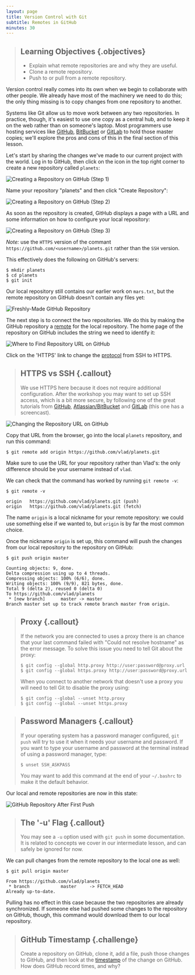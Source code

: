 ```yaml
---
layout: page
title: Version Control with Git
subtitle: Remotes in GitHub
minutes: 30
---
```

> ## Learning Objectives {.objectives}
>
> *   Explain what remote repositories are and why they are useful.
> *   Clone a remote repository.
> *   Push to or pull from a remote repository.

Version control really comes into its own
when we begin to collaborate with other people.
We already have most of the machinery we need to do this;
the only thing missing is to copy changes from one repository to another.

Systems like Git allow us to move work between any two repositories.
In practice,
though,
it's easiest to use one copy as a central hub,
and to keep it on the web rather than on someone's laptop.
Most programmers use hosting services like
[GitHub](http://github.com),
[BitBucket](http://bitbucket.org) or
[GitLab](http://gitlab.com/)
to hold those master copies;
we'll explore the pros and cons of this in the final section of this lesson.

Let's start by sharing the changes we've made to our current project with the world.
Log in to GitHub,
then click on the icon in the top right corner to create a new repository called `planets`:

![Creating a Repository on GitHub (Step 1)](fig/github-create-repo-01.png)

Name your repository "planets" and then click "Create Repository":

![Creating a Repository on GitHub (Step 2)](fig/github-create-repo-02.png)

As soon as the repository is created,
GitHub displays a page with a URL and some information on how to configure your local repository:

![Creating a Repository on GitHub (Step 3)](fig/github-create-repo-03.png)

*Note:* use the `HTTPS` version of the commant
`https://github.com/<username>/planets.git` rather than the `SSH` version.


This effectively does the following on GitHub's servers:

~~~ {.bash}
$ mkdir planets
$ cd planets
$ git init
~~~

Our local repository still contains our earlier work on `mars.txt`,
but the remote repository on GitHub doesn't contain any files yet:

![Freshly-Made GitHub Repository](fig/git-freshly-made-github-repo.svg)

The next step is to connect the two repositories.
We do this by making the GitHub repository a [remote](reference.html#remote)
for the local repository.
The home page of the repository on GitHub includes
the string we need to identify it:

![Where to Find Repository URL on GitHub](fig/github-find-repo-string.png)

Click on the 'HTTPS' link to change the [protocol](reference.html#protocol) from SSH to HTTPS.

> ## HTTPS vs SSH {.callout}
>
> We use HTTPS here because it does not require additional configuration.
> After the workshop you may want to set up SSH access, which is a bit more
> secure, by following one of the great tutorials from
> [GitHub](https://help.github.com/articles/generating-ssh-keys),
> [Atlassian/BitBucket](https://confluence.atlassian.com/display/BITBUCKET/Set+up+SSH+for+Git)
> and [GitLab](https://about.gitlab.com/2014/03/04/add-ssh-key-screencast/)
> (this one has a screencast).

![Changing the Repository URL on GitHub](fig/github-change-repo-string.png)

Copy that URL from the browser,
go into the local `planets` repository,
and run this command:

~~~ {.bash}
$ git remote add origin https://github.com/vlad/planets.git
~~~

Make sure to use the URL for your repository rather than Vlad's:
the only difference should be your username instead of `vlad`.

We can check that the command has worked by running `git remote -v`:

~~~ {.bash}
$ git remote -v
~~~
~~~ {.output}
origin   https://github.com/vlad/planets.git (push)
origin   https://github.com/vlad/planets.git (fetch)
~~~

The name `origin` is a local nickname for your remote repository:
we could use something else if we wanted to,
but `origin` is by far the most common choice.

Once the nickname `origin` is set up,
this command will push the changes from our local repository
to the repository on GitHub:

~~~ {.bash}
$ git push origin master
~~~
~~~ {.output}
Counting objects: 9, done.
Delta compression using up to 4 threads.
Compressing objects: 100% (6/6), done.
Writing objects: 100% (9/9), 821 bytes, done.
Total 9 (delta 2), reused 0 (delta 0)
To https://github.com/vlad/planets
 * [new branch]      master -> master
Branch master set up to track remote branch master from origin.
~~~

> ## Proxy {.callout}
>
> If the network you are connected to uses a proxy there is an chance that your last
> command failed with "Could not resolve hostname" as the error message. To
> solve this issue you need to tell Git about the proxy:
>
> ~~~ {.bash}
> $ git config --global http.proxy http://user:password@proxy.url
> $ git config --global https.proxy http://user:password@proxy.url
> ~~~
>
> When you connect to another network that doesn't use a proxy you will need to
> tell Git to disable the proxy using:
>
> ~~~ {.bash}
> $ git config --global --unset http.proxy
> $ git config --global --unset https.proxy
> ~~~

> ## Password Managers {.callout}
>
> If your operating system has a password manager configured, `git push` will
> try to use it when it needs your username and password. If you want to type
> your username and password at the terminal instead of using
> a password manager, type:
>
> ~~~ {.bash}
> $ unset SSH_ASKPASS
> ~~~
>
> You may want to add this command at the end of your `~/.bashrc` to make it the
> default behavior.

Our local and remote repositories are now in this state:

![GitHub Repository After First Push](fig/github-repo-after-first-push.svg)

> ## The '-u' Flag {.callout}
>
> You may see a `-u` option used with `git push` in some documentation.
> It is related to concepts we cover in our intermediate lesson,
> and can safely be ignored for now.

We can pull changes from the remote repository to the local one as well:

~~~ {.bash}
$ git pull origin master
~~~
~~~ {.output}
From https://github.com/vlad/planets
 * branch            master     -> FETCH_HEAD
Already up-to-date.
~~~

Pulling has no effect in this case
because the two repositories are already synchronized.
If someone else had pushed some changes to the repository on GitHub,
though,
this command would download them to our local repository.

> ## GitHub Timestamp {.challenge}
>
> Create a repository on GitHub,
> clone it,
> add a file,
> push those changes to GitHub,
> and then look at the [timestamp](reference.html#timestamp) of the change on GitHub.
> How does GitHub record times, and why?
